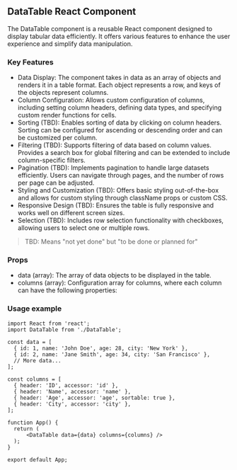 ## DataTable React Component
The DataTable component is a reusable React component designed to display tabular data efficiently. It offers various features to enhance the user experience and simplify data manipulation.

### Key Features
- Data Display: The component takes in data as an array of objects and renders it in a table format. Each object represents a row, and keys of the objects represent columns.
- Column Configuration: Allows custom configuration of columns, including setting column headers, defining data types, and specifying custom render functions for cells.
- Sorting (TBD): Enables sorting of data by clicking on column headers. Sorting can be configured for ascending or descending order and can be customized per column.
- Filtering (TBD): Supports filtering of data based on column values. Provides a search box for global filtering and can be extended to include column-specific filters.
- Pagination (TBD): Implements pagination to handle large datasets efficiently. Users can navigate through pages, and the number of rows per page can be adjusted.
- Styling and Customization (TBD): Offers basic styling out-of-the-box and allows for custom styling through className props or custom CSS.
- Responsive Design (TBD): Ensures the table is fully responsive and works well on different screen sizes.
- Selection (TBD): Includes row selection functionality with checkboxes, allowing users to select one or multiple rows.

> TBD: Means "not yet done" but "to be done or planned for"

### Props
- data (array): The array of data objects to be displayed in the table.
- columns (array): Configuration array for columns, where each column can have the following properties:

### Usage example
```tsx
import React from 'react';
import DataTable from './DataTable';

const data = [
  { id: 1, name: 'John Doe', age: 28, city: 'New York' },
  { id: 2, name: 'Jane Smith', age: 34, city: 'San Francisco' },
  // More data...
];

const columns = [
  { header: 'ID', accessor: 'id' },
  { header: 'Name', accessor: 'name' },
  { header: 'Age', accessor: 'age', sortable: true },
  { header: 'City', accessor: 'city' },
];

function App() {
  return (
      <DataTable data={data} columns={columns} />
  );
}

export default App;
```